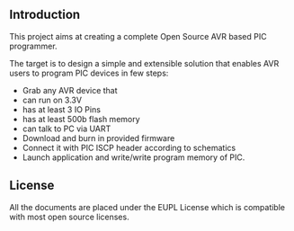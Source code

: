 Introduction
------------

This project aims at creating a complete Open Source AVR based PIC programmer.

The target is to design a simple and extensible solution that enables AVR users to program PIC devices in few steps:

  - Grab any AVR device that 
   - can run on 3.3V
   - has at least 3 IO Pins
   - has at least 500b flash memory
   - can talk to PC via UART 
  - Download and burn in provided firmware
  - Connect it with PIC ISCP header according to schematics
  - Launch application and write/write program memory of PIC.

License
-------
All the documents are placed under the EUPL License which is compatible with most  open source licenses.